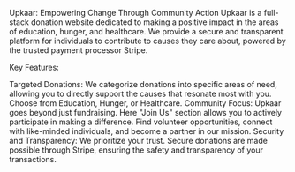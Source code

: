 Upkaar: Empowering Change Through Community Action
Upkaar is a full-stack donation website dedicated to making a positive impact in the areas of education, hunger, and healthcare. We provide a secure and transparent platform for individuals to contribute to causes they care about, powered by the trusted payment processor Stripe.

Key Features:

Targeted Donations: We categorize donations into specific areas of need, allowing you to directly support the causes that resonate most with you. Choose from Education, Hunger, or Healthcare.
Community Focus: Upkaar goes beyond just fundraising. Here "Join Us" section allows you to actively participate in making a difference. Find volunteer opportunities, connect with like-minded individuals, and become a partner in our mission.
Security and Transparency: We prioritize your trust. Secure donations are made possible through Stripe, ensuring the safety and transparency of your transactions.
